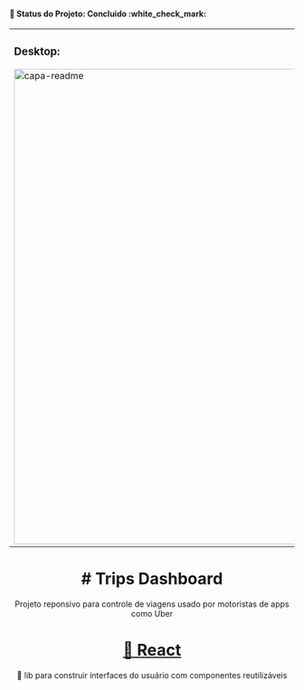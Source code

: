 <h4> 
🚀 Status do Projeto: Concluido  :white_check_mark:
</h4>
<table>
  <tr>
    <td valign="top">
        <h3> Desktop: </h3>
        <img width="840" alt="capa-readme" src="https://user-images.githubusercontent.com/40247730/165427138-28c0020b-1d1c-4b43-b9ad-be83d4030879.png">
    </td>
    <td valign="top">
        <h3> Mobile: </h3>
        <img width="298" alt="mobile-readme" src="https://user-images.githubusercontent.com/40247730/165428080-8f2a453a-f39d-428e-ba5f-b190155ea75a.png">
    </td>
  </tr>
</table>


<h1 align="center"> # Trips Dashboard</h1>

<p align="center">Projeto reponsivo para controle de viagens usado por motoristas de apps como Uber</p>

<h1 align="center">
    <a href="https://pt-br.reactjs.org/">🔗 React</a>
</h1>
<p align="center">🚀 lib para construir interfaces do usuário com componentes reutilizáveis</p>
